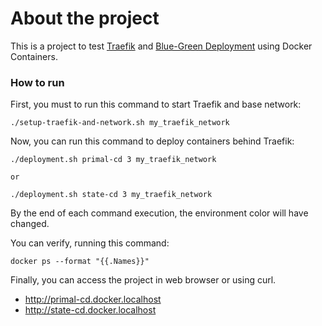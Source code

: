 # About the project

This is a project to test [Traefik](https://docs.traefik.io) and [Blue-Green Deployment](https://martinfowler.com/bliki/BlueGreenDeployment.html) using Docker Containers.

### How to run

First, you must to run this command to start Traefik and base network:

```
./setup-traefik-and-network.sh my_traefik_network
```

Now, you can run this command to deploy containers behind Traefik:

```
./deployment.sh primal-cd 3 my_traefik_network

or

./deployment.sh state-cd 3 my_traefik_network
```

By the end of each command execution, the environment color will have changed.

You can verify, running this command:

```
docker ps --format "{{.Names}}"
```

Finally, you can access the project in web browser or using curl.

* http://primal-cd.docker.localhost
* http://state-cd.docker.localhost
